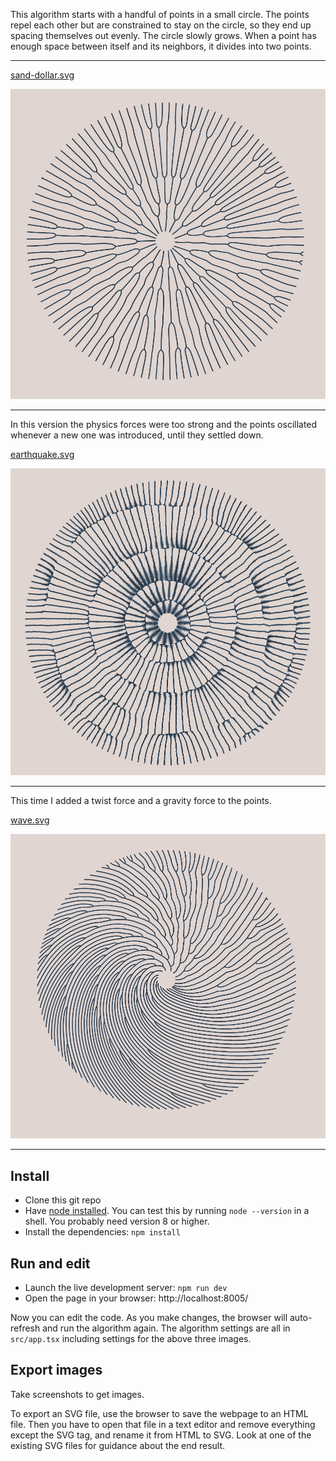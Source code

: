 This algorithm starts with a handful of points in a small circle.  The points repel each other but are constrained to stay on the circle, so they end up spacing themselves out evenly.  The circle slowly grows.  When a point has enough space between itself and its neighbors, it divides into two points.

---

[sand-dollar.svg](results/sand-dollar.svg)

![](results/sand-dollar.jpg)

---

In this version the physics forces were too strong and the points oscillated whenever a new one was introduced, until they settled down.

[earthquake.svg](results/earthquake.svg)

![](results/earthquake.png)

---

This time I added a twist force and a gravity force to the points.

[wave.svg](results/wave.svg)

![](results/wave.jpg)

--- 

## Install

* Clone this git repo
* Have [node installed](https://nodejs.org/en/).  You can test this by running `node --version` in a shell.  You probably need version 8 or higher.
* Install the dependencies: `npm install`

## Run and edit

* Launch the live development server: `npm run dev`
* Open the page in your browser: http://localhost:8005/

Now you can edit the code.
As you make changes, the browser will auto-refresh and run the algorithm again.
The algorithm settings are all in `src/app.tsx` including settings for the above three images.

## Export images

Take screenshots to get images.

To export an SVG file, use the browser to save the webpage to an HTML file.
Then you have to open that file in a text editor and remove everything except the SVG tag, and rename it from HTML to SVG.
Look at one of the existing SVG files for guidance about the end result.
